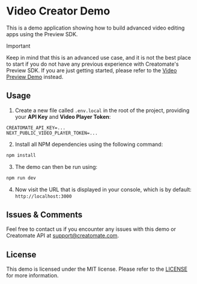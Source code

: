 # Video Creator Demo

This is a demo application showing how to build advanced video editing apps using the Preview SDK.

> [!IMPORTANT]  
> Keep in mind that this is an advanced use case, and it is not the best place to start if you do not have any previous experience with Creatomate's Preview SDK. If you are just getting started, please refer to the [Video Preview Demo](https://github.com/Creatomate/video-preview-demo) instead.

## Usage

1. Create a new file called `.env.local` in the root of the project, providing your **API Key** and **Video Player Token**:

```
CREATOMATE_API_KEY=...
NEXT_PUBLIC_VIDEO_PLAYER_TOKEN=...
```

2. Install all NPM dependencies using the following command:

```bash
npm install
```

3. The demo can then be run using:

```bash
npm run dev
```

4. Now visit the URL that is displayed in your console, which is by default: `http://localhost:3000`

## Issues & Comments

Feel free to contact us if you encounter any issues with this demo or Creatomate API at [support@creatomate.com](mailto:support@creatomate.com).

## License

This demo is licensed under the MIT license. Please refer to the [LICENSE](https://github.com/Creatomate/video-preview-demo/blob/main/LICENSE) for more information.
